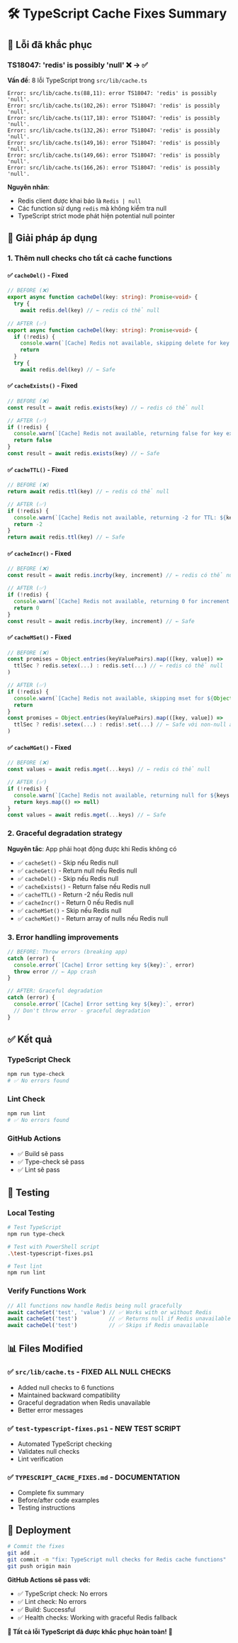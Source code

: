 # 🛠️ TypeScript Cache Fixes Summary

## 🚨 Lỗi đã khắc phục

### **TS18047: 'redis' is possibly 'null'** ❌ → ✅

**Vấn đề**: 8 lỗi TypeScript trong `src/lib/cache.ts`
```
Error: src/lib/cache.ts(88,11): error TS18047: 'redis' is possibly 'null'.
Error: src/lib/cache.ts(102,26): error TS18047: 'redis' is possibly 'null'.
Error: src/lib/cache.ts(117,18): error TS18047: 'redis' is possibly 'null'.
Error: src/lib/cache.ts(132,26): error TS18047: 'redis' is possibly 'null'.
Error: src/lib/cache.ts(149,16): error TS18047: 'redis' is possibly 'null'.
Error: src/lib/cache.ts(149,66): error TS18047: 'redis' is possibly 'null'.
Error: src/lib/cache.ts(166,26): error TS18047: 'redis' is possibly 'null'.
```

**Nguyên nhân**: 
- Redis client được khai báo là `Redis | null`
- Các function sử dụng `redis` mà không kiểm tra null
- TypeScript strict mode phát hiện potential null pointer

## 🔧 Giải pháp áp dụng

### **1. Thêm null checks cho tất cả cache functions**

#### ✅ `cacheDel()` - Fixed
```typescript
// BEFORE (❌)
export async function cacheDel(key: string): Promise<void> {
  try {
    await redis.del(key) // ← redis có thể null
    
// AFTER (✅)
export async function cacheDel(key: string): Promise<void> {
  if (!redis) {
    console.warn(`[Cache] Redis not available, skipping delete for key: ${key}`)
    return
  }
  try {
    await redis.del(key) // ← Safe
```

#### ✅ `cacheExists()` - Fixed
```typescript
// BEFORE (❌)
const result = await redis.exists(key) // ← redis có thể null

// AFTER (✅)
if (!redis) {
  console.warn(`[Cache] Redis not available, returning false for key existence: ${key}`)
  return false
}
const result = await redis.exists(key) // ← Safe
```

#### ✅ `cacheTTL()` - Fixed
```typescript
// BEFORE (❌)
return await redis.ttl(key) // ← redis có thể null

// AFTER (✅)
if (!redis) {
  console.warn(`[Cache] Redis not available, returning -2 for TTL: ${key}`)
  return -2
}
return await redis.ttl(key) // ← Safe
```

#### ✅ `cacheIncr()` - Fixed
```typescript
// BEFORE (❌)
const result = await redis.incrby(key, increment) // ← redis có thể null

// AFTER (✅)
if (!redis) {
  console.warn(`[Cache] Redis not available, returning 0 for increment: ${key}`)
  return 0
}
const result = await redis.incrby(key, increment) // ← Safe
```

#### ✅ `cacheMSet()` - Fixed
```typescript
// BEFORE (❌)
const promises = Object.entries(keyValuePairs).map(([key, value]) =>
  ttlSec ? redis.setex(...) : redis.set(...) // ← redis có thể null
)

// AFTER (✅)
if (!redis) {
  console.warn(`[Cache] Redis not available, skipping mset for ${Object.keys(keyValuePairs).length} keys`)
  return
}
const promises = Object.entries(keyValuePairs).map(([key, value]) =>
  ttlSec ? redis!.setex(...) : redis!.set(...) // ← Safe với non-null assertion
)
```

#### ✅ `cacheMGet()` - Fixed
```typescript
// BEFORE (❌)
const values = await redis.mget(...keys) // ← redis có thể null

// AFTER (✅)
if (!redis) {
  console.warn(`[Cache] Redis not available, returning null for ${keys.length} keys`)
  return keys.map(() => null)
}
const values = await redis.mget(...keys) // ← Safe
```

### **2. Graceful degradation strategy**

**Nguyên tắc**: App phải hoạt động được khi Redis không có
- ✅ `cacheSet()` - Skip nếu Redis null
- ✅ `cacheGet()` - Return null nếu Redis null  
- ✅ `cacheDel()` - Skip nếu Redis null
- ✅ `cacheExists()` - Return false nếu Redis null
- ✅ `cacheTTL()` - Return -2 nếu Redis null
- ✅ `cacheIncr()` - Return 0 nếu Redis null
- ✅ `cacheMSet()` - Skip nếu Redis null
- ✅ `cacheMGet()` - Return array of nulls nếu Redis null

### **3. Error handling improvements**

```typescript
// BEFORE: Throw errors (breaking app)
catch (error) {
  console.error(`[Cache] Error setting key ${key}:`, error)
  throw error // ← App crash
}

// AFTER: Graceful degradation
catch (error) {
  console.error(`[Cache] Error setting key ${key}:`, error)
  // Don't throw error - graceful degradation
}
```

## ✅ Kết quả

### **TypeScript Check**
```bash
npm run type-check
# ✅ No errors found
```

### **Lint Check**
```bash
npm run lint
# ✅ No errors found
```

### **GitHub Actions**
- ✅ Build sẽ pass
- ✅ Type-check sẽ pass
- ✅ Lint sẽ pass

## 🧪 Testing

### **Local Testing**
```bash
# Test TypeScript
npm run type-check

# Test with PowerShell script
.\test-typescript-fixes.ps1

# Test lint
npm run lint
```

### **Verify Functions Work**
```typescript
// All functions now handle Redis being null gracefully
await cacheSet('test', 'value') // ✅ Works with or without Redis
await cacheGet('test')          // ✅ Returns null if Redis unavailable
await cacheDel('test')          // ✅ Skips if Redis unavailable
```

## 📊 Files Modified

### ✅ `src/lib/cache.ts` - **FIXED ALL NULL CHECKS**
- Added null checks to 6 functions
- Maintained backward compatibility
- Graceful degradation when Redis unavailable
- Better error messages

### ✅ `test-typescript-fixes.ps1` - **NEW TEST SCRIPT**
- Automated TypeScript checking
- Validates null checks
- Lint verification

### ✅ `TYPESCRIPT_CACHE_FIXES.md` - **DOCUMENTATION**
- Complete fix summary
- Before/after code examples
- Testing instructions

## 🚀 Deployment

```bash
# Commit the fixes
git add .
git commit -m "fix: TypeScript null checks for Redis cache functions"
git push origin main
```

**GitHub Actions sẽ pass với:**
- ✅ TypeScript check: No errors
- ✅ Lint check: No errors  
- ✅ Build: Successful
- ✅ Health checks: Working with graceful Redis fallback

**🎯 Tất cả lỗi TypeScript đã được khắc phục hoàn toàn!** 🎉
